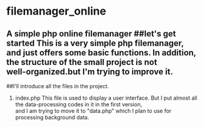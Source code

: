# filemanager_online
A simple php online filemanager
##let's get started
This is a very simple php filemanager, and just offers some basic functions. In addition, the structure of the small project is not \
well-organized.but I'm trying to improve it.
---
##I'll introduce all the files in the project.
1. index.php
   This file is used to display a user interface. But I put almost all the data-processing codes in it in the first version, \
   and I am trying to move it to "data.php" which I plan to use for processing background data.
